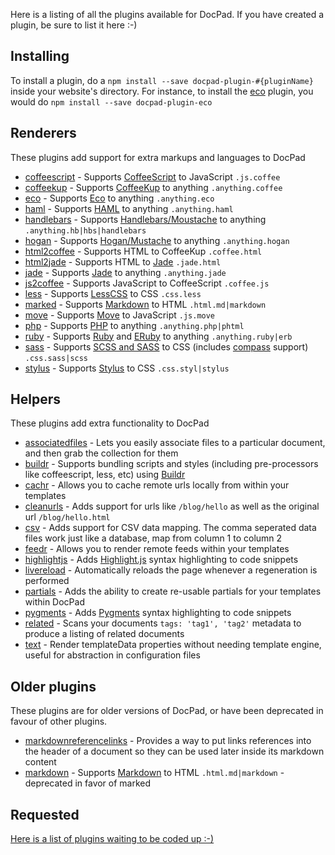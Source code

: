 Here is a listing of all the plugins available for DocPad. If you have created a plugin, be sure to list it here :-)

## Installing

To install a plugin, do a `npm install --save docpad-plugin-#{pluginName}` inside your website's directory. For instance, to install the [eco](http://docpad.org/plugin/eco/) plugin, you would do `npm install --save docpad-plugin-eco`


## Renderers

These plugins add support for extra markups and languages to DocPad

- [coffeescript](http://docpad.org/plugin/coffeescript/) - Supports [CoffeeScript](http://jashkenas.github.com/coffee-script/) to JavaScript `.js.coffee`
- [coffeekup](http://docpad.org/plugin/coffeekup/) - Supports [CoffeeKup](http://coffeekup.org/) to anything `.anything.coffee`
- [eco](http://docpad.org/plugin/eco/) - Supports [Eco](https://github.com/sstephenson/eco) to anything `.anything.eco`
- [haml](http://docpad.org/plugin/haml/) - Supports [HAML](http://haml-lang.com/) to anything `.anything.haml`
- [handlebars](http://docpad.org/plugin/handlebars/) - Supports [Handlebars/Moustache](http://handlebarsjs.com/) to anything `.anything.hb|hbs|handlebars`
- [hogan](http://docpad.org/plugin/hogan/) - Supports [Hogan/Mustache](http://twitter.github.com/hogan.js/) to anything `.anything.hogan`
- [html2coffee](http://docpad.org/plugin/html2coffee/) - Supports HTML to CoffeeKup `.coffee.html`
- [html2jade](http://docpad.org/plugin/html2jade) - Supports HTML to [Jade](http://jade-lang.com/) `.jade.html`
- [jade](http://docpad.org/plugin/jade/) - Supports [Jade](http://jade-lang.com/) to anything `.anything.jade`
- [js2coffee](http://docpad.org/plugin/js2coffee/) - Supports JavaScript to CoffeeScript `.coffee.js`
- [less](http://docpad.org/plugin/less/) - Supports [LessCSS](http://lesscss.org/) to CSS `.css.less`
- [marked](http://docpad.org/plugin/marked/) - Supports [Markdown](ttp://daringfireball.net/projects/markdown/basics) to HTML `.html.md|markdown`
- [move](http://docpad.org/plugin/move) - Supports [Move](http://movelang.org/) to JavaScript `.js.move`
- [php](http://docpad.org/plugin/php) - Supports [PHP](http://php.net/) to anything `.anything.php|phtml`
- [ruby](http://docpad.org/plugin/ruby) - Supports [Ruby](http://www.ruby-lang.org/) and [ERuby](http://en.wikipedia.org/wiki/ERuby) to anything `.anything.ruby|erb`
- [sass](http://docpad.org/plugin/sass/) - Supports [SCSS and SASS](http://sass-lang.com/) to CSS (includes [compass](http://compass-style.org/) support) `.css.sass|scss`
- [stylus](http://docpad.org/plugin/stylus/) - Supports [Stylus](http://learnboost.github.com/stylus/) to CSS `.css.styl|stylus`


## Helpers

These plugins add extra functionality to DocPad

- [associatedfiles](http://docpad.org/plugin/associatedfiles) - Lets you easily associate files to a particular document, and then grab the collection for them
- [buildr](http://docpad.org/plugin/buildr/) - Supports bundling scripts and styles (including pre-processors like coffeescript, less, etc) using [Buildr](https://github.com/balupton/buildr.npm)
- [cachr](http://docpad.org/plugin/cachr/) - Allows you to cache remote urls locally from within your templates
- [cleanurls](http://docpad.org/plugin/cleanurls/) - Adds support for urls like `/blog/hello` as well as the original url `/blog/hello.html`
- [csv](https://github.com/CycoPH/docpad-plugin-csv/) - Adds support for CSV data mapping. The comma seperated data files work just like a database, map from column 1 to column 2
- [feedr](http://docpad.org/plugin/feedr/) - Allows you to render remote feeds within your templates
- [highlightjs](http://docpad.org/plugin/highlightjs) - Adds [Highlight.js](https://github.com/isagalaev/highlight.js) syntax highlighting to code snippets
- [livereload](http://docpad.org/plugin/livereload) - Automatically reloads the page whenever a regeneration is performed
- [partials](http://docpad.org/plugin/partials/) - Adds the ability to create re-usable partials for your templates within DocPad
- [pygments](http://docpad.org/plugin/pygments/) - Adds [Pygments](http://pygments.org/) syntax highlighting to code snippets
- [related](http://docpad.org/plugin/related/) - Scans your documents `tags: 'tag1', 'tag2'` metadata to produce a listing of related documents
- [text](http://docpad.org/plugin/text/) - Render templateData properties without needing template engine, useful for abstraction in configuration files


## Older plugins

These plugins are for older versions of DocPad, or have been deprecated in favour of other plugins.

- [markdownreferencelinks](https://github.com/Delapouite/docpad-markdownreferencelinks) - Provides a way to put links references into the header of a document so they can be used later inside its markdown content
- [markdown](http://docpad.org/plugin/markdown/) - Supports [Markdown](ttp://daringfireball.net/projects/markdown/basics) to HTML `.html.md|markdown` - deprecated in favor of marked


## Requested

[Here is a list of plugins waiting to be coded up :-)](https://github.com/bevry/docpad/issues?labels=plugin&sort=created&direction=desc&state=open&page=1)